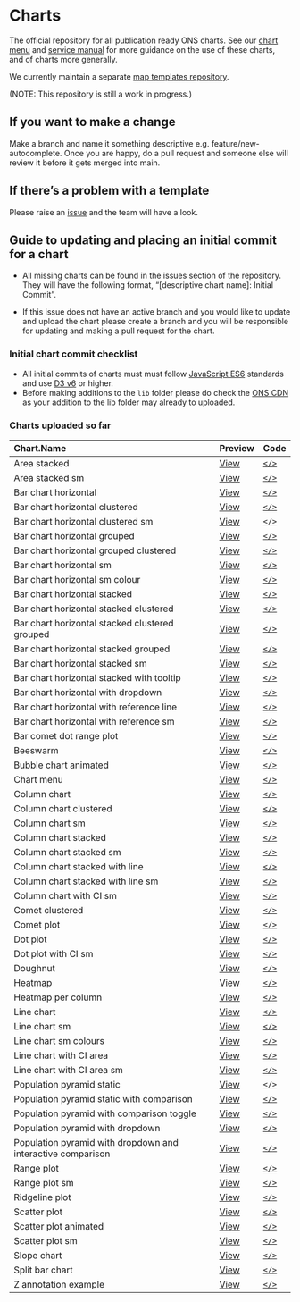 <!-- README.md is auto-generated from README.Rmd. Do not edit directly. -->

# Charts

The official repository for all publication ready ONS charts. See our
[chart menu](https://onsvisual.github.io/Charts/chart-menu/) and
[service manual](https://service-manual.ons.gov.uk/data-visualisation)
for more guidance on the use of these charts, and of charts more
generally.

We currently maintain a separate [map templates
repository](https://github.com/ONSvisual/maptemplates).

(NOTE: This repository is still a work in progress.)

## If you want to make a change

Make a branch and name it something descriptive
e.g. feature/new-autocomplete. Once you are happy, do a pull request and
someone else will review it before it gets merged into main.

## If there’s a problem with a template

Please raise an [issue](https://github.com/ONSvisual/Charts/issues) and
the team will have a look.

## Guide to updating and placing an initial commit for a chart

-   All missing charts can be found in the issues section of the
    repository. They will have the following format, “\[descriptive
    chart name\]: Initial Commit”.

-   If this issue does not have an active branch and you would like to
    update and upload the chart please create a branch and you will be
    responsible for updating and making a pull request for the chart.

### Initial chart commit checklist

-   All initial commits of charts must must follow [JavaScript
    ES6](https://www.w3schools.com/js/js_es6.asp) standards and use [D3
    v6](https://observablehq.com/@d3/d3v6-migration-guide) or higher.
-   Before making additions to the `lib` folder please do check the [ONS
    CDN](https://github.com/ONSdigital/cdn.ons.gov.uk-vendor) as your
    addition to the lib folder may already to uploaded.

### Charts uploaded so far

| Chart.Name                                                  | Preview                                                                                                 | Code                                                                                                                |
|:--------------------------------------------------------|:--------|:------|
| Area stacked                                                | [View](https://onsvisual.github.io/Charts/area-stacked/)                                                | [`</>`](https://github.com/ONSvisual/Charts/tree/main/area-stacked/)                                                |
| Area stacked sm                                             | [View](https://onsvisual.github.io/Charts/area-stacked-sm/)                                             | [`</>`](https://github.com/ONSvisual/Charts/tree/main/area-stacked-sm/)                                             |
| Bar chart horizontal                                        | [View](https://onsvisual.github.io/Charts/bar-chart-horizontal/)                                        | [`</>`](https://github.com/ONSvisual/Charts/tree/main/bar-chart-horizontal/)                                        |
| Bar chart horizontal clustered                              | [View](https://onsvisual.github.io/Charts/bar-chart-horizontal-clustered/)                              | [`</>`](https://github.com/ONSvisual/Charts/tree/main/bar-chart-horizontal-clustered/)                              |
| Bar chart horizontal clustered sm                           | [View](https://onsvisual.github.io/Charts/bar-chart-horizontal-clustered-sm/)                           | [`</>`](https://github.com/ONSvisual/Charts/tree/main/bar-chart-horizontal-clustered-sm/)                           |
| Bar chart horizontal grouped                                | [View](https://onsvisual.github.io/Charts/bar-chart-horizontal-grouped/)                                | [`</>`](https://github.com/ONSvisual/Charts/tree/main/bar-chart-horizontal-grouped/)                                |
| Bar chart horizontal grouped clustered                      | [View](https://onsvisual.github.io/Charts/bar-chart-horizontal-grouped-clustered/)                      | [`</>`](https://github.com/ONSvisual/Charts/tree/main/bar-chart-horizontal-grouped-clustered/)                      |
| Bar chart horizontal sm                                     | [View](https://onsvisual.github.io/Charts/bar-chart-horizontal-sm/)                                     | [`</>`](https://github.com/ONSvisual/Charts/tree/main/bar-chart-horizontal-sm/)                                     |
| Bar chart horizontal sm colour                              | [View](https://onsvisual.github.io/Charts/bar-chart-horizontal-sm-colour/)                              | [`</>`](https://github.com/ONSvisual/Charts/tree/main/bar-chart-horizontal-sm-colour/)                              |
| Bar chart horizontal stacked                                | [View](https://onsvisual.github.io/Charts/bar-chart-horizontal-stacked/)                                | [`</>`](https://github.com/ONSvisual/Charts/tree/main/bar-chart-horizontal-stacked/)                                |
| Bar chart horizontal stacked clustered                      | [View](https://onsvisual.github.io/Charts/bar-chart-horizontal-stacked-clustered/)                      | [`</>`](https://github.com/ONSvisual/Charts/tree/main/bar-chart-horizontal-stacked-clustered/)                      |
| Bar chart horizontal stacked clustered grouped              | [View](https://onsvisual.github.io/Charts/bar-chart-horizontal-stacked-clustered-grouped/)              | [`</>`](https://github.com/ONSvisual/Charts/tree/main/bar-chart-horizontal-stacked-clustered-grouped/)              |
| Bar chart horizontal stacked grouped                        | [View](https://onsvisual.github.io/Charts/bar-chart-horizontal-stacked-grouped/)                        | [`</>`](https://github.com/ONSvisual/Charts/tree/main/bar-chart-horizontal-stacked-grouped/)                        |
| Bar chart horizontal stacked sm                             | [View](https://onsvisual.github.io/Charts/bar-chart-horizontal-stacked-sm/)                             | [`</>`](https://github.com/ONSvisual/Charts/tree/main/bar-chart-horizontal-stacked-sm/)                             |
| Bar chart horizontal stacked with tooltip                   | [View](https://onsvisual.github.io/Charts/bar-chart-horizontal-stacked-with-tooltip/)                   | [`</>`](https://github.com/ONSvisual/Charts/tree/main/bar-chart-horizontal-stacked-with-tooltip/)                   |
| Bar chart horizontal with dropdown                          | [View](https://onsvisual.github.io/Charts/bar-chart-horizontal-with-dropdown/)                          | [`</>`](https://github.com/ONSvisual/Charts/tree/main/bar-chart-horizontal-with-dropdown/)                          |
| Bar chart horizontal with reference line                    | [View](https://onsvisual.github.io/Charts/bar-chart-horizontal-with-reference-line/)                    | [`</>`](https://github.com/ONSvisual/Charts/tree/main/bar-chart-horizontal-with-reference-line/)                    |
| Bar chart horizontal with reference sm                      | [View](https://onsvisual.github.io/Charts/bar-chart-horizontal-with-reference-sm/)                      | [`</>`](https://github.com/ONSvisual/Charts/tree/main/bar-chart-horizontal-with-reference-sm/)                      |
| Bar comet dot range plot                                    | [View](https://onsvisual.github.io/Charts/bar-comet-dot-range-plot/)                                    | [`</>`](https://github.com/ONSvisual/Charts/tree/main/bar-comet-dot-range-plot/)                                    |
| Beeswarm                                                    | [View](https://onsvisual.github.io/Charts/beeswarm/)                                                    | [`</>`](https://github.com/ONSvisual/Charts/tree/main/beeswarm/)                                                    |
| Bubble chart animated                                       | [View](https://onsvisual.github.io/Charts/bubble-chart-animated/)                                       | [`</>`](https://github.com/ONSvisual/Charts/tree/main/bubble-chart-animated/)                                       |
| Chart menu                                                  | [View](https://onsvisual.github.io/Charts/chart-menu/)                                                  | [`</>`](https://github.com/ONSvisual/Charts/tree/main/chart-menu/)                                                  |
| Column chart                                                | [View](https://onsvisual.github.io/Charts/column-chart/)                                                | [`</>`](https://github.com/ONSvisual/Charts/tree/main/column-chart/)                                                |
| Column chart clustered                                      | [View](https://onsvisual.github.io/Charts/column-chart-clustered/)                                      | [`</>`](https://github.com/ONSvisual/Charts/tree/main/column-chart-clustered/)                                      |
| Column chart sm                                             | [View](https://onsvisual.github.io/Charts/column-chart-sm/)                                             | [`</>`](https://github.com/ONSvisual/Charts/tree/main/column-chart-sm/)                                             |
| Column chart stacked                                        | [View](https://onsvisual.github.io/Charts/column-chart-stacked/)                                        | [`</>`](https://github.com/ONSvisual/Charts/tree/main/column-chart-stacked/)                                        |
| Column chart stacked sm                                     | [View](https://onsvisual.github.io/Charts/column-chart-stacked-sm/)                                     | [`</>`](https://github.com/ONSvisual/Charts/tree/main/column-chart-stacked-sm/)                                     |
| Column chart stacked with line                              | [View](https://onsvisual.github.io/Charts/column-chart-stacked-with-line/)                              | [`</>`](https://github.com/ONSvisual/Charts/tree/main/column-chart-stacked-with-line/)                              |
| Column chart stacked with line sm                           | [View](https://onsvisual.github.io/Charts/column-chart-stacked-with-line-sm/)                           | [`</>`](https://github.com/ONSvisual/Charts/tree/main/column-chart-stacked-with-line-sm/)                           |
| Column chart with CI sm                                     | [View](https://onsvisual.github.io/Charts/column-chart-with-ci-sm/)                                     | [`</>`](https://github.com/ONSvisual/Charts/tree/main/column-chart-with-ci-sm/)                                     |
| Comet clustered                                             | [View](https://onsvisual.github.io/Charts/comet-clustered/)                                             | [`</>`](https://github.com/ONSvisual/Charts/tree/main/comet-clustered/)                                             |
| Comet plot                                                  | [View](https://onsvisual.github.io/Charts/comet-plot/)                                                  | [`</>`](https://github.com/ONSvisual/Charts/tree/main/comet-plot/)                                                  |
| Dot plot                                                    | [View](https://onsvisual.github.io/Charts/dot-plot/)                                                    | [`</>`](https://github.com/ONSvisual/Charts/tree/main/dot-plot/)                                                    |
| Dot plot with CI sm                                         | [View](https://onsvisual.github.io/Charts/dot-plot-with-ci-sm/)                                         | [`</>`](https://github.com/ONSvisual/Charts/tree/main/dot-plot-with-ci-sm/)                                         |
| Doughnut                                                    | [View](https://onsvisual.github.io/Charts/doughnut/)                                                    | [`</>`](https://github.com/ONSvisual/Charts/tree/main/doughnut/)                                                    |
| Heatmap                                                     | [View](https://onsvisual.github.io/Charts/heatmap/)                                                     | [`</>`](https://github.com/ONSvisual/Charts/tree/main/heatmap/)                                                     |
| Heatmap per column                                          | [View](https://onsvisual.github.io/Charts/heatmap-per-column/)                                          | [`</>`](https://github.com/ONSvisual/Charts/tree/main/heatmap-per-column/)                                          |
| Line chart                                                  | [View](https://onsvisual.github.io/Charts/line-chart/)                                                  | [`</>`](https://github.com/ONSvisual/Charts/tree/main/line-chart/)                                                  |
| Line chart sm                                               | [View](https://onsvisual.github.io/Charts/line-chart-sm/)                                               | [`</>`](https://github.com/ONSvisual/Charts/tree/main/line-chart-sm/)                                               |
| Line chart sm colours                                       | [View](https://onsvisual.github.io/Charts/line-chart-sm-colours/)                                       | [`</>`](https://github.com/ONSvisual/Charts/tree/main/line-chart-sm-colours/)                                       |
| Line chart with CI area                                     | [View](https://onsvisual.github.io/Charts/line-chart-with-ci-area/)                                     | [`</>`](https://github.com/ONSvisual/Charts/tree/main/line-chart-with-ci-area/)                                     |
| Line chart with CI area sm                                  | [View](https://onsvisual.github.io/Charts/line-chart-with-ci-area-sm/)                                  | [`</>`](https://github.com/ONSvisual/Charts/tree/main/line-chart-with-ci-area-sm/)                                  |
| Population pyramid static                                   | [View](https://onsvisual.github.io/Charts/population-pyramid-static/)                                   | [`</>`](https://github.com/ONSvisual/Charts/tree/main/population-pyramid-static/)                                   |
| Population pyramid static with comparison                   | [View](https://onsvisual.github.io/Charts/population-pyramid-static-with-comparison/)                   | [`</>`](https://github.com/ONSvisual/Charts/tree/main/population-pyramid-static-with-comparison/)                   |
| Population pyramid with comparison toggle                   | [View](https://onsvisual.github.io/Charts/population-pyramid-with-comparison-toggle/)                   | [`</>`](https://github.com/ONSvisual/Charts/tree/main/population-pyramid-with-comparison-toggle/)                   |
| Population pyramid with dropdown                            | [View](https://onsvisual.github.io/Charts/population-pyramid-with-dropdown/)                            | [`</>`](https://github.com/ONSvisual/Charts/tree/main/population-pyramid-with-dropdown/)                            |
| Population pyramid with dropdown and interactive comparison | [View](https://onsvisual.github.io/Charts/population-pyramid-with-dropdown-and-interactive-comparison/) | [`</>`](https://github.com/ONSvisual/Charts/tree/main/population-pyramid-with-dropdown-and-interactive-comparison/) |
| Range plot                                                  | [View](https://onsvisual.github.io/Charts/range-plot/)                                                  | [`</>`](https://github.com/ONSvisual/Charts/tree/main/range-plot/)                                                  |
| Range plot sm                                               | [View](https://onsvisual.github.io/Charts/range-plot-sm/)                                               | [`</>`](https://github.com/ONSvisual/Charts/tree/main/range-plot-sm/)                                               |
| Ridgeline plot                                              | [View](https://onsvisual.github.io/Charts/ridgeline-plot/)                                              | [`</>`](https://github.com/ONSvisual/Charts/tree/main/ridgeline-plot/)                                              |
| Scatter plot                                                | [View](https://onsvisual.github.io/Charts/scatter-plot/)                                                | [`</>`](https://github.com/ONSvisual/Charts/tree/main/scatter-plot/)                                                |
| Scatter plot animated                                       | [View](https://onsvisual.github.io/Charts/scatter-plot-animated/)                                       | [`</>`](https://github.com/ONSvisual/Charts/tree/main/scatter-plot-animated/)                                       |
| Scatter plot sm                                             | [View](https://onsvisual.github.io/Charts/scatter-plot-sm/)                                             | [`</>`](https://github.com/ONSvisual/Charts/tree/main/scatter-plot-sm/)                                             |
| Slope chart                                                 | [View](https://onsvisual.github.io/Charts/slope-chart/)                                                 | [`</>`](https://github.com/ONSvisual/Charts/tree/main/slope-chart/)                                                 |
| Split bar chart                                             | [View](https://onsvisual.github.io/Charts/split-bar-chart/)                                             | [`</>`](https://github.com/ONSvisual/Charts/tree/main/split-bar-chart/)                                             |
| Z annotation example                                        | [View](https://onsvisual.github.io/Charts/z-annotation-example/)                                        | [`</>`](https://github.com/ONSvisual/Charts/tree/main/z-annotation-example/)                                        |
